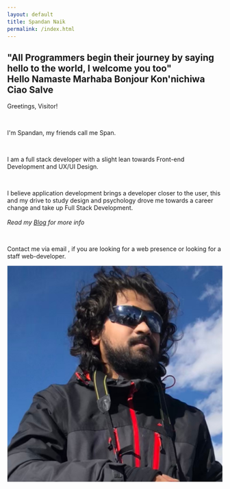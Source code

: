 ```yaml
---
layout: default
title: Spandan Naik
permalink: /index.html
---
```

<main>
       <section class="hello-world">
            <h2><span>"All Programmers begin their journey by saying hello to the world, I welcome you too"</span>
                <div class="rw-words rw-words-1">
                    <span>Hello</span>
                    <span>Namaste</span>
                    <span>Marhaba</span>
                    <span>Bonjour</span>
                    <span>Kon'nichiwa</span>
                    <span>Ciao</span>
                    <span>Salve</span>
                </div>
            </h2>
        </section>
        <section class="about-me" id="about-me">
            <div class="bio">
                <p>Greetings, Visitor!</p><br />
                <p>I'm Spandan, my friends call me Span.</p><br />
                <p>I am a full stack developer with a slight lean towards Front-end Development and UX/UI Design.</p><br />
                <p>I believe application development brings a developer closer to the user, this and my drive to study design and psychology drove me towards a career change and take up Full Stack Development.<br /><br /><em>Read my <a href="/career/2019/05/10/My-Career-Change.html">Blog</a> for more info</em></p><br />
                <p>Contact me via email <a href="mailto:spandan.naik@gmail.com"><span class="fas fa-envelope"></span></a> , if you are looking for a web presence or looking for a staff web-developer.</p>
            </div>
            <div class="picture-social">
                <img class="display-pic" src="assets/images/display-pic.JPG" alt="Profile Picture" />
            </div>
        </section>        
</main>
